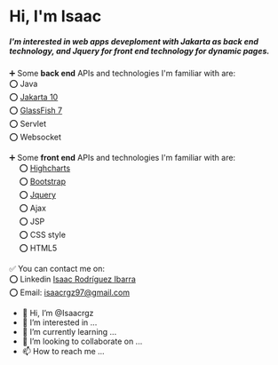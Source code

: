 <h1>Hi, I'm Isaac</h1>

<h5>I'm interested in web apps deveploment with <i>Jakarta</i> as back end technology, and <i>Jquery</i> for front end technology for dynamic pages.</h5>

:heavy_plus_sign: Some <b>back end</b> APIs and technologies I'm familiar with are:
<br/>
  :o: Java
<br/>
  :o: <a href="https://jakarta.ee/">Jakarta 10</a>
<br/>
  :o: <a href="https://glassfish.org/">GlassFish 7</a>
<br/>
  :o: Servlet
<br/>
  :o: Websocket
<br/>

:heavy_plus_sign: Some <b>front end</b> APIs and technologies I'm familiar with are:
<br/>
&emsp; :o: <a href="https://www.highcharts.com/demo">Highcharts</a>
<br/>
&emsp; :o: <a href="https://getbootstrap.com/docs/5.2/getting-started/introduction/">Bootstrap</a>
<br/>
&emsp; :o: <a href="https://api.jquery.com/">Jquery</a>
<br/>
&emsp; :o: Ajax 
<br/>
&emsp; :o: JSP
<br/>
&emsp; :o: CSS style
<br/>
&emsp; :o: HTML5

:white_check_mark: You can contact me on: 
<br/>
:o: Linkedin <a href="https://www.linkedin.com/in/isaac-rodr%C3%ADguez-ibarra-8364b9212/">Isaac Rodríguez Ibarra</a>
<br/>
:o: Email: isaacrgz97@gmail.com

- 👋 Hi, I’m @Isaacrgz
- 👀 I’m interested in ...
- 🌱 I’m currently learning ...
- 💞️ I’m looking to collaborate on ...
- 📫 How to reach me ...

<!---
Isaacrgz/Isaacrgz is a ✨ special ✨ repository because its `README.md` (this file) appears on your GitHub profile.
You can click the Preview link to take a look at your changes.
--->
